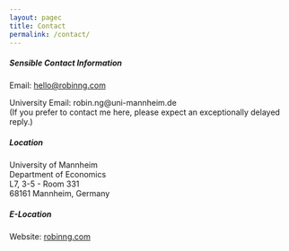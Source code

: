 ```yaml
---
layout: pagec
title: Contact 
permalink: /contact/
---
```


##### Sensible Contact Information
Email: [hello@robinng.com](mailto:hello@robinng.com)
<p>
University Email: robin.ng@uni-mannheim.de <br/>
(If you prefer to contact me here, please expect an exceptionally delayed reply.)
</p>

##### Location
University of Mannheim\
Department of Economics\
L7, 3-5 - Room 331\
68161 Mannheim, Germany

##### E-Location
Website: [robinng.com](https://robinng.com)

